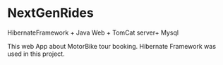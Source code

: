 # NextGenRides
HibernateFramework + Java Web + TomCat server+ Mysql

 This web App about MotorBike tour booking. Hibernate Framework was used in this project.
